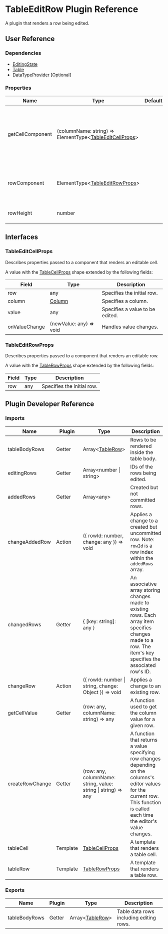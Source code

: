 # TableEditRow Plugin Reference

A plugin that renders a row being edited.

## User Reference

### Dependencies

- [EditingState](editing-state.md)
- [Table](table.md)
- [DataTypeProvider](data-type-provider.md) [Optional]

### Properties

Name | Type | Default | Description
-----|------|---------|------------
getCellComponent | (columnName: string) => ElementType&lt;[TableEditCellProps](#tableeditrowprops)&gt; | | A function returning a component that renders an editable cell for a specific column.
rowComponent | ElementType&lt;[TableEditRowProps](#tableeditrowprops)&gt; | | A component that renders an editable row.
rowHeight | number | | Specifies the edit row height.

## Interfaces

### TableEditCellProps

Describes properties passed to a component that renders an editable cell.

A value with the [TableCellProps](table.md#tablecellprops) shape extended by the following fields:

Field | Type | Description
------|------|------------
row | any | Specifies the initial row.
column | [Column](grid.md#column) | Specifies a column.
value | any | Specifies a value to be edited.
onValueChange | (newValue: any) => void | Handles value changes.

### TableEditRowProps

Describes properties passed to a component that renders an editable row.

A value with the [TableRowProps](table.md#tablerowprops) shape extended by the following fields:

Field | Type | Description
------|------|------------
row | any | Specifies the initial row.

## Plugin Developer Reference

### Imports

Name | Plugin | Type | Description
-----|--------|------|------------
tableBodyRows | Getter | Array&lt;[TableRow](table.md#tablerow)&gt; | Rows to be rendered inside the table body.
editingRows | Getter | Array&lt;number &#124; string&gt; | IDs of the rows being edited.
addedRows | Getter | Array&lt;any&gt; | Created but not committed rows.
changeAddedRow | Action | ({ rowId: number, change: any }) => void | Applies a change to a created but uncommitted row. Note: `rowId` is a row index within the `addedRows` array.
changedRows | Getter | { [key: string]: any } | An associative array storing changes made to existing rows. Each array item specifies changes made to a row. The item's key specifies the associated row's ID.
changeRow | Action | ({ rowId: number &#124; string, change: Object }) => void | Applies a change to an existing row.
getCellValue | Getter | (row: any, columnName: string) => any | A function used to get the column value for a given row.
createRowChange | Getter | (row: any, columnName: string, value: string &#124; string) => any | A function that returns a value specifying row changes depending on the columns's editor values for the current row. This function is called each time the editor's value changes.
tableCell | Template | [TableCellProps](table.md#tablecellprops) | A template that renders a table cell.
tableRow | Template | [TableRowProps](table.md#tablerowprops) | A template that renders a table row.

### Exports

Name | Plugin | Type | Description
-----|--------|------|------------
tableBodyRows | Getter | Array&lt;[TableRow](table.md#tablerow)&gt; | Table data rows including editing rows.
